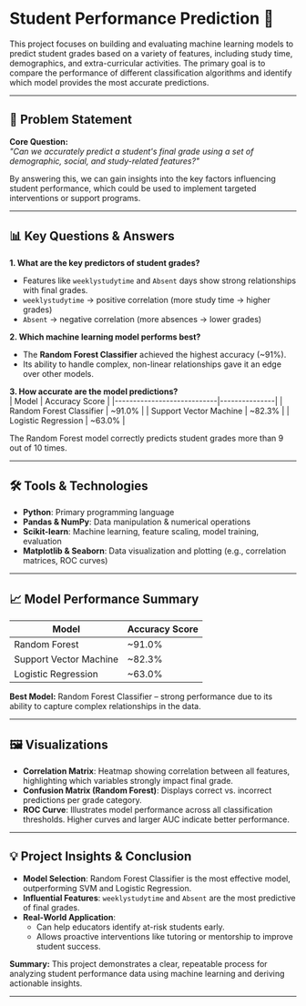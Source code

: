 # Student Performance Prediction 🚀

This project focuses on building and evaluating machine learning models to predict student grades based on a variety of features, including study time, demographics, and extra-curricular activities. The primary goal is to compare the performance of different classification algorithms and identify which model provides the most accurate predictions.

---

## 📝 Problem Statement

**Core Question:**  
*"Can we accurately predict a student's final grade using a set of demographic, social, and study-related features?"*

By answering this, we can gain insights into the key factors influencing student performance, which could be used to implement targeted interventions or support programs.

---

## 📊 Key Questions & Answers

**1. What are the key predictors of student grades?**  
- Features like `weeklystudytime` and `Absent` days show strong relationships with final grades.  
- `weeklystudytime` → positive correlation (more study time → higher grades)  
- `Absent` → negative correlation (more absences → lower grades)  

**2. Which machine learning model performs best?**  
- The **Random Forest Classifier** achieved the highest accuracy (~91%).  
- Its ability to handle complex, non-linear relationships gave it an edge over other models.  

**3. How accurate are the model predictions?**  
| Model                     | Accuracy Score |
|----------------------------|---------------|
| Random Forest Classifier   | ~91.0%        |
| Support Vector Machine     | ~82.3%        |
| Logistic Regression        | ~63.0%        |

The Random Forest model correctly predicts student grades more than 9 out of 10 times.

---

## 🛠️ Tools & Technologies

- **Python**: Primary programming language  
- **Pandas & NumPy**: Data manipulation & numerical operations  
- **Scikit-learn**: Machine learning, feature scaling, model training, evaluation  
- **Matplotlib & Seaborn**: Data visualization and plotting (e.g., correlation matrices, ROC curves)  

---

## 📈 Model Performance Summary

| Model                     | Accuracy Score |
|----------------------------|---------------|
| Random Forest              | ~91.0%        |
| Support Vector Machine     | ~82.3%        |
| Logistic Regression        | ~63.0%        |

**Best Model:** Random Forest Classifier – strong performance due to its ability to capture complex relationships in the data.

---

## 🖼️ Visualizations

- **Correlation Matrix**: Heatmap showing correlation between all features, highlighting which variables strongly impact final grade.  
- **Confusion Matrix (Random Forest)**: Displays correct vs. incorrect predictions per grade category.  
- **ROC Curve**: Illustrates model performance across all classification thresholds. Higher curves and larger AUC indicate better performance.

---

## 💡 Project Insights & Conclusion

- **Model Selection**: Random Forest Classifier is the most effective model, outperforming SVM and Logistic Regression.  
- **Influential Features**: `weeklystudytime` and `Absent` are the most predictive of final grades.  
- **Real-World Application**:  
  - Can help educators identify at-risk students early.  
  - Allows proactive interventions like tutoring or mentorship to improve student success.  

**Summary:** This project demonstrates a clear, repeatable process for analyzing student performance data using machine learning and deriving actionable insights.

---

